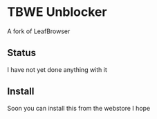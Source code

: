 # TBWE Unblocker  
A fork of LeafBrowser  
  
## Status  
I have not yet done anything with it  
  
## Install  
Soon you can install this from the webstore I hope  
